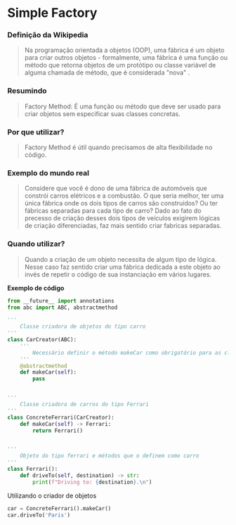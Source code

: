 # Simple Factory

### Definição da Wikipedia
> Na programação orientada a objetos (OOP), uma fábrica é um objeto para criar outros objetos - formalmente, uma fábrica é uma função ou método que retorna objetos de um protótipo ou classe variável de alguma chamada de método, que é considerada "nova" .

### Resumindo
> Factory Method: É uma função ou método que deve ser usado para criar objetos sem especificar suas classes concretas.

### Por que utilizar?
> Factory Method é útil quando precisamos de alta flexibilidade no código.

### Exemplo do mundo real
> Considere que você é dono de uma fábrica de automóveis que constrói carros elétricos e a combustão. O que seria melhor, ter uma única fábrica onde os dois tipos de carros são construídos? Ou ter fábricas separadas para cada tipo de carro?
> Dado ao fato do precesso de criação desses dois tipos de veículos exigirem lógicas de criação diferenciadas, faz mais sentido criar fabricas separadas.

### Quando utilizar?
> Quando a criação de um objeto necessita de algum tipo de lógica. Nesse caso faz sentido criar uma fábrica dedicada a este objeto ao invés de repetir o código de sua instanciação em vários lugares.

**Exemplo de código**

```python
from __future__ import annotations
from abc import ABC, abstractmethod

'''
    Classe criadora de objetos do tipo carro
'''
class CarCreator(ABC):
    '''
        Necessário definir o método makeCar como obrigatório para as classes filhas
    '''
    @abstractmethod
    def makeCar(self):
        pass


'''
    Classe criadora de carros do tipo Ferrari
'''
class ConcreteFerrari(CarCreator):
    def makeCar(self) -> Ferrari:
        return Ferrari()


'''
    Objeto do tipo ferrari e métodos que o definem como carro
'''
class Ferrari():
    def driveTo(self, destination) -> str:
        print(f"Driving to: {destination}.\n")
```

Utilizando o criador de objetos
```python
car = ConcreteFerrari().makeCar()
car.driveTo('Paris')
```
